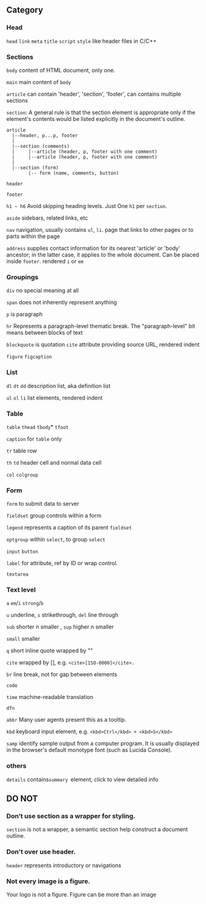 ## Category

### Head

`head` `link` `meta` `title` `script` `style` like header files in C/C++

### Sections

`body` content of HTML document, only one.

`main` main content of `body`

`article` can contain 'header', 'section', 'footer', can contains multiple sections

`section`: A general rule is that the section element is appropriate only if the element's contents would be listed explicitly in the document's outline.

```
article
  |--header, p...p, footer
  |
  |--section (comments)
  |     |--article (header, p, footer with one comment)
  |     |--article (header, p, footer with one comment)
  |
  |--section (form)
        |-- form (name, comments, button)

```

`header`

`footer`

`h1 ~ h6` Avoid skipping heading levels. Just One `h1` per `section`.

`aside` sidebars, related links, etc

`nav` navigation, usually contains `ul`, `li`. page that links to other pages or to parts within the page

`address` supplies contact information for its nearest 'article' or 'body' ancestor; in the latter case, it applies to the whole document. Can be placed inside `footer`. rendered `i` or `em`

### Groupings

`div` no special meaning at all

`span` does not inherently represent anything

`p` is paragraph

`hr` Represents a paragraph-level thematic break. The "paragraph-level" bit means between blocks of text

`blockquote` is quotation `cite` attribute providing source URL, rendered indent

`figure` `figcaption`

### List

`dl` `dt` `dd` description list, aka definition list

`ul` `ol` `li` list elements, rendered indent

### Table

`table` `thead` `tbody`* `tfoot`

`caption` for `table` only

`tr` table row

`th` `td` header cell and normal data cell

`col` `colgroup`

### Form

`form` to submit data to server

`fieldset` group controls within a form

`legend` represents a caption of its parent `fieldset`

`optgroup` within `select`, to group `select`

`input` `button`

`label` for attribute, ref by ID or wrap control. 

`textarea`

### Text level

`a` `em`/`i` `strong`/`b` 

`u` underline, `s` strikethrough, `del` line through

`sub` shorter n smaller , `sup` higher n smaller

`small` smaller

`q` short inline quote wrapped by ""

`cite` wrapped by [], e.g. `<cite>[ISO-0000]</cite>.`

`br` line break, not for gap between elements

`code` 

`time` machine-readable translation

`dfn` 

`abbr` Many user agents present this as a tooltip. 

`kbd` keyboard input element, e.g. `<kbd>Ctrl</kbd> + <kbd>S</kbd>`

`samp` identify sample output from a computer program. It is usually displayed in the browser's default monotype font (such as Lucida Console).

### others

`details` contains`summary `element, click to view detailed info


## DO NOT

### Don’t use section as a wrapper for styling. 

`section` is not a wrapper, a semantic section help construct a document outline. 

### Don't over use header. 

`header` represents introductory or navigations

### Not every image is a figure. 

Your logo is not a figure. Figure can be more than an image

